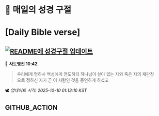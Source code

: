 # 🙏 매일의 성경 구절
# [Daily Bible verse]
## [![README에 성경구절 업데이트](https://github.com/DONGSUKA/first_test/actions/workflows/update-readme-bible.yml/badge.svg)](https://github.com/DONGSUKA/first_test/actions/workflows/update-readme-bible.yml)
<!-- START_BIBLE_VERSE -->
📖 **사도행전 10:42**
> 우리에게 명하사 백성에게 전도하되 하나님이 살아 있는 자와 죽은 자의 재판장으로 정하신 자가 곧 이 사람인 것을 증언하게 하셨고

🕊️ _업데이트 시각: 2025-10-10 01:13:10 KST_
  <!-- END_BIBLE_VERSE -->
## GITHUB_ACTION
